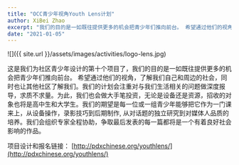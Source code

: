 ```yaml
---
title: "OCC青少年视角Youth Lens计划"
author: XiBei Zhao
excerpt: "我们的目的是一如既往提供更多的机会把青少年们推向前台。 希望通过他们的视角，了解我们自己和周边的社会，同时也让其他社区了解我们。我们的计划会注重对与我们生活相关的问题做深度报导，我们的期望是每一位或一组青少年能够把它作为一门课来上，从设备操作，录影技巧到后期制作, 从对话题的独立研究到对媒体人品质的培养。争取最后发表的每一篇都将是一个有着良好社会影响的作品。"
date: "2021-01-05"
---
```


![]({{ site.url }}/assets/images/activities/logo-lens.jpg)


这是我们为社区青少年设计的第十个项目了，我们的目的是一如既往提供更多的机会把青少年们推向前台。 希望通过他们的视角，了解我们自己和周边的社会，同时也让其他社区了解我们。我们的计划会注重对与我们生活相关的问题做深度报导，求质不求量。为此，我们也会做大手笔投资，无论是设备还是资源，招收的对象也将是高中生和大学生。我们的期望是每一位或一组青少年能够把它作为一门课来上，从设备操作，录影技巧到后期制作, 从对话题的独立研究到对媒体人品质的培养。我们会组织专家全程协助，争取最后发表的每一篇都将是一个有着良好社会影响的作品。

项目设计和报名链接： [http://pdxchinese.org/youthlens/](http://pdxchinese.org/youthlens/)

